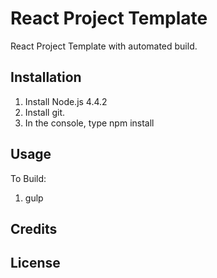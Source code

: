 # React Project Template

React Project Template with automated build.

## Installation

1. Install Node.js 4.4.2
2. Install git.
3. In the console, type npm install


## Usage
To Build:

1. gulp

## Credits

## License